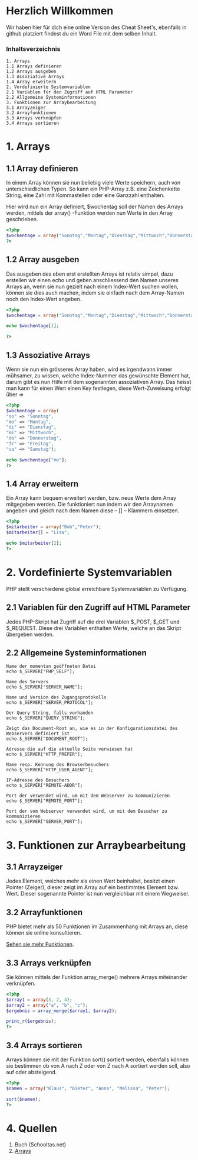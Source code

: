 # Herzlich Willkommen

Wir haben hier für dich eine online Version des Cheat Sheet's, ebenfalls in github platziert findest du ein Word File mit dem selben Inhalt.


### Inhaltsverzeichnis
```
1. Arrays
1.1 Arrays definieren
1.2 Arrays ausgeben
1.3 Assoziative Arrays
1.4 Array erweitern
2. Vordefinierte Systemvariablen
2.1 Variablen für den Zugriff auf HTML Parameter
2.2 Allgemeine Systeminformationen
3. Funktionen zur Arraybearbeitung
3.1 Arrayzeiger
3.2 Arrayfunktionen
3.3 Arrays verknüpfen
3.4 Arrays sortieren
```

# 1. Arrays

## 1.1 Array definieren

In einem Array können sie nun beliebig viele Werte speichern, auch von unterschiedlichen Typen. So kann ein PHP-Array z.B. eine Zeichenkette String, eine Zahl mit Kommastellen oder eine Ganzzahl enthalten. 

Hier wird nun ein Array definiert, $wochentag soll der Namen des Arrays werden, mittels der array() -Funktion werden nun Werte in den Array geschrieben. 

```php
<?php
$wochentage = array("Sonntag","Montag","Dienstag","Mittwoch","Donnerstag","Freitag","Samstag");
?>
```

## 1.2 Array ausgeben

Das ausgeben des eben erst erstellten Arrays ist relativ simpel, dazu erstellen wir einen echo und geben anschliessend den Namen unseres Arrays an, wenn sie nun gezielt nach einem Index-Wert suchen wollen, können sie dies auch machen, indem sie einfach nach dem Array-Namen noch den Index-Wert angeben. 

```php
<?php
$wochentage = array("Sonntag","Montag","Dienstag","Mittwoch","Donnerstag","Freitag","Samstag");

echo $wochentage[1];

?>
```

## 1.3 Assoziative Arrays

Wenn sie nun ein grösseres Array haben, wird es irgendwann immer mühsamer, zu wissen, welche Index-Nummer das gewünschte Element hat, darum gibt es nun Hilfe mit dem sogenannten assoziativen Array. Das heisst man kann für einen Wert einen Key festlegen, diese Wert-Zuweisung erfolgt über => 

```php
<?php
$wochentage = array(
"so" => "Sonntag",
"mo" => "Montag",
"di" => "Dienstag",
"mi" => "Mittwoch",
"do" => "Donnerstag",
"fr" => "Freitag",
"sa" => "Samstag");

echo $wochentage["mo"];
?>
```

## 1.4 Array erweitern

Ein Array kann bequem erweitert werden, bzw. neue Werte dem Array mitgegeben werden. Die funktioniert nun indem wir den Arraynamen angeben und gleich nach dem Namen diese – [] – Klammern einsetzen. 

```php
<?php
$mitarbeiter = array("Bob","Peter");
$mitarbeiter[] = "Lisa";

echo $mitarbeiter[2];
?>
```


# 2. Vordefinierte Systemvariablen

PHP stellt verschiedene global erreichbare Systemvariablen zu Verfügung. 

## 2.1 Variablen für den Zugriff auf HTML Parameter

Jedes PHP-Skript hat Zugriff auf die drei Variablen $_POST, $_GET und $_REQUEST. Diese drei Variablen enthalten Werte, welche an das Skript übergeben werden.

## 2.2 Allgemeine Systeminformationen

```
Name der momentan geöffneten Datei
echo $_SERVER["PHP_SELF"]; 

Name des Servers
echo $_SERVER["SERVER_NAME"]; 

Name und Version des Zugangsprotokolls  
echo $_SERVER["SERVER_PROTOCOL"]; 

Der Query String, falls vorhanden 
echo $_SERVER["QUERY_STRING"]; 

Zeigt das Document-Root an, wie es in der Konfigurationsdatei des Webservers definiert ist 
echo $_SERVER["DOCUMENT_ROOT"]; 

Adresse die auf die aktuelle Seite verwiesen hat
echo $_SERVER["HTTP_PREFER"]; 

Name resp. Kennung des Browserbesuchers
echo $_SERVER["HTTP_USER_AGENT"]; 

IP-Adresse des Besuchers
echo $_SERVER["REMOTE-ADDR"]; 

Port der verwendet wird, um mit dem Webserver zu kommunizieren
echo $_SERVER["REMOTE_PORT"]; 

Port der vom Webserver verwendet wird, um mit dem Besucher zu kommunizieren
echo $_SERVER["SERVER_PORT"]; 
```

# 3. Funktionen zur Arraybearbeitung

## 3.1 Arrayzeiger

Jedes Element, welches mehr als einen Wert beinhaltet, besitzt einen Pointer (Zeiger), dieser zeigt im Array auf ein bestimmtes Element bzw. Wert. Dieser sogenannte Pointer ist nun vergleichbar mit einem Wegweiser. 

## 3.2 Arrayfunktionen

PHP bietet mehr als 50 Funktionen im Zusammenhang mit Arrays an, diese können sie online konsultieren.

 [Sehen sie mehr Funktionen](http://php.net/manual/de/ref.array.php).

## 3.3 Arrays verknüpfen

Sie können mittels der Funktion array_merge() mehrere Arrays miteinander verknüpfen. 

```php
<?php
$array1 = array(3, 2, 4);
$array2 = array("a", "b", "c");
$ergebnis = array_merge($array1, $array2);

print_r($ergebnis);
?>
```

## 3.4 Arrays sortieren

Arrays können sie mit der Funktion sort() sortiert werden, ebenfalls können sie bestimmen ob von A nach Z oder von Z nach A sortiert werden soll, also auf oder absteigend. 

```php
<?php
$namen = array("Klaus", "Dieter", "Anna", "Melissa", "Peter");

sort($namen);
?>
```


# 4. Quellen

1. Buch (Schooltas.net)
2. [Arrays](http://php.net/manual/de/language.types.array.php)
